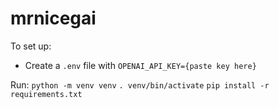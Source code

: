 # mrnicegai

To set up: 
* Create a `.env` file with `OPENAI_API_KEY={paste key here}`

Run:
`python -m venv venv`
`. venv/bin/activate`
`pip install -r requirements.txt`